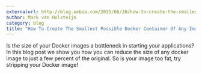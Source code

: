 ```yaml
---
externalurl: http://blog.xebia.com/2015/06/30/how-to-create-the-smallest-possible-docker-container-of-any-image/
author: Mark van Holsteijn
category: blog
title: "How To Create The Smallest Possible Docker Container Of Any Image"
---
```

Is the size of your Docker images a bottleneck in starting your applications? In this blog post we show you how you can reduce the size of any docker image to just a few percent of the original. So is your image too fat, try stripping your Docker image! 
